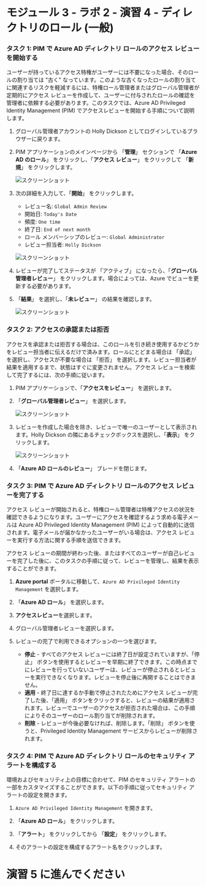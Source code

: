 ﻿# モジュール 3 - ラボ 2 - 演習 4 - ディレクトリのロール (一般)


### タスク 1: PIM で Azure AD ディレクトリ ロールのアクセス レビューを開始する


ユーザーが持っているアクセス特権がユーザーには不要になった場合、そのロールの割り当ては "古く" なっています。このような古くなったロールの割り当てに関連するリスクを軽減するには、特権ロール管理者またはグローバル管理者が定期的にアクセス レビューを作成して、ユーザーに付与されたロールの確認を管理者に依頼する必要があります。このタスクでは、Azure AD Privileged Identity Management (PIM) でアクセスレビューを開始する手順について説明します。


1.  グローバル管理者アカウントの Holly Dickson としてログインしているブラウザーに戻ります。

1.  PIM アプリケーションのメインページから 「**管理**」 セクションで 「**Azure AD のロール**」 をクリックし、「**アクセス レビュー**」 をクリックして 「**新規**」 をクリックします。

     ![スクリーンショット](../Media/1704b3b2-05a7-47c8-a3e3-20ba6546b9d6.png)

1.  次の詳細を入力して、「**開始**」 をクリックします。

      - レビュー名:  `Global Admin Review`
      - 開始日:  `Today's Date` 
      - 頻度: `One time`
      - 終了日:  `End of next month`
      - ロール メンバーシップのレビュー:  `Global Administrator`
      - レビュー担当者:  `Holly Dickson`
 
 
     ![スクリーンショット](../Media/84274ed2-be53-4b3f-853a-c85f0dcfeab2.png)
 
1.  レビューが完了してステータスが 「アクティブ」 になったら、「**グローバル管理者レビュー**」 をクリックします。場合によっては、Azure でビューを更新する必要があります。

1.  「**結果**」 を選択し、「**未レビュー**」 の結果を確認します。

     ![スクリーンショット](../Media/04c32a26-be67-48dd-bf3d-7b60e81e2fff.png)

### タスク 2: アクセスの承認または拒否


アクセスを承認または拒否する場合は、このロールを引き続き使用するかどうかをレビュー担当者に伝えるだけで済みます。ロールにとどまる場合は 「承認」 を選択し、アクセスが不要な場合は 「拒否」 を選択します。レビュー担当者が結果を適用するまで、状態はすぐに変更されません。アクセス レビューを検索して完了するには、次の手順に従います。


1.  PIM アプリケーションで、「**アクセスをレビュー**」 を選択します。 

2.  「**グローバル管理者レビュー**」 を選択します。

     ![スクリーンショット](../Media/3f5a8e6a-05a7-4cc0-96ea-d1a10d23c38f.png)

3.  レビューを作成した場合を除き、レビューで唯一のユーザーとして表示されます。Holly Dickson の隣にあるチェックボックスを選択し、「**表示**」 をクリックします。

     ![スクリーンショット](../Media/081d9886-8482-4d62-827c-68eb380c00a0.png)

5.  「**Azure AD ロールのレビュー**」 ブレードを閉じます。

### タスク 3: PIM で Azure AD ディレクトリ ロールのアクセス レビューを完了する


アクセス レビューが開始されると、特権ロール管理者は特権アクセスの状況を確認できるようになります。ユーザーにアクセスを確認するよう求める電子メールは Azure AD Privileged Identity Management (PIM) によって自動的に送信されます。電子メールが届かなかったユーザーがいる場合は、アクセス レビューを実行する方法に関する手順を送信できます。

アクセス レビューの期間が終わった後、またはすべてのユーザーが自己レビューを完了した後に、このタスクの手順に従って、レビューを管理し、結果を表示することができます。



1. **Azure portal** ポータルに移動して、`Azure AD Privileged Identity Management` を選択します。

1. 「**Azure AD ロール**」 を選択します。

2. **アクセスレビュー**を選択します。

3. グローバル管理者レビューを選択します。 

4. レビューの完了で利用できるオプションの一つを選びます。
     - **停止**  -  すべてのアクセス レビューには終了日が設定されていますが、「停止」 ボタンを使用するとレビューを早期に終了できます。この時点までにレビューを行っていないユーザーは、レビューが停止されるとレビューを実行できなくなります。レビューを停止後に再開することはできません。
     - **適用**  -  終了日に達するか手動で停止されたためにアクセス レビューが完了した後、「適用」 ボタンをクリックすると、レビューの結果が適用されます。レビューでユーザーのアクセスが拒否された場合は、この手順によりそのユーザーのロール割り当てが削除されます。
     - **削除**  -  レビューが今後必要なければ、削除します。「削除」 ボタンを使うと、Privileged Identity Management サービスからレビューが削除されます。


### タスク 4: PIM で Azure AD ディレクトリ ロールのセキュリティ アラートを構成する


環境およびセキュリティ上の目標に合わせて、PIM のセキュリティ アラートの一部をカスタマイズすることができます。以下の手順に従ってセキュリティ アラートの設定を開きます。



1.  `Azure AD Privileged Identity Management` を開きます。

1.  「**Azure AD ロール**」 をクリックします。

1.  「**アラート**」 をクリックしてから 「**設定**」 をクリックします。

1.  そのアラートの設定を構成するアラート名をクリックします。


# 演習 5 に進んでください
